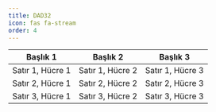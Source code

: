 ```yaml
---
title: DAD32
icon: fas fa-stream
order: 4
---
```


<div style="text-align: center;">

<table>
  <thead>
    <tr>
      <th>Başlık 1</th>
      <th>Başlık 2</th>
      <th>Başlık 3</th>
    </tr>
  </thead>
  <tbody>
    <tr>
      <td>Satır 1, Hücre 1</td>
      <td>Satır 1, Hücre 2</td>
      <td>Satır 1, Hücre 3</td>
    </tr>
    <tr>
      <td>Satır 2, Hücre 1</td>
      <td>Satır 2, Hücre 2</td>
      <td>Satır 2, Hücre 3</td>
    </tr>
    <tr>
      <td>Satır 3, Hücre 1</td>
      <td>Satır 3, Hücre 2</td>
      <td>Satır 3, Hücre 3</td>
    </tr>
  </tbody>
</table>

</div>
